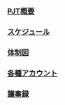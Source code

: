 ### [PJT概要](URL)
### [スケジュール](https://docs.google.com/spreadsheets/d/1So4AeN3FY9P0MNWwBbgXPbgud0O2dAsQJhnwzIDqnQ0/edit#gid=0)
### [体制図](https://drive.google.com/file/d/1qXpptorGkUxXVgoymzrxObNqs1sOBnJS/view?usp=sharing)
### [各種アカウント](https://drive.google.com/drive/u/0/folders/1WMBWlgPvFzImT2ZQv4w_MYOVThw9Ocgn)
### [議事録](https://drive.google.com/drive/u/0/folders/1qEw-StV9mo5dcKE15RZ5epOAiWjERt_E) 